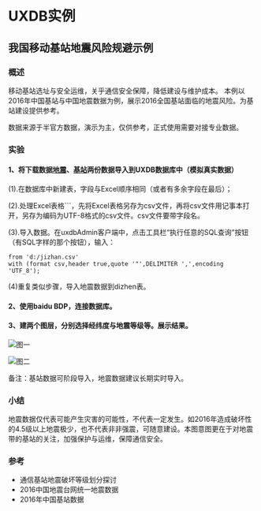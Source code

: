 # UXDB实例

## 我国移动基站地震风险规避示例

### 概述
移动基站选址与安全运维，关乎通信安全保障，降低建设与维护成本。
本例以2016年中国基站与中国地震数据为例，展示2016全国基站面临的地震风险。为基站建设提供参考。

数据来源于半官方数据，演示为主，仅供参考，正式使用需要对接专业数据。
### 实验
#### 1、将下载数据[地震](data/dizhen.xlsx)、[基站](jizhan.xlsx)两份数据导入到UXDB数据库中（模拟真实数据）

(1).在数据库中新建表，字段与Excel顺序相同（或者有多余字段在最后）；

(2).处理Excel表格```，先将Excel表格另存为csv文件，再将csv文件用记事本打开，另存为编码为UTF-8格式的csv文件。csv文件要带字段名。

(3).导入数据。在uxdbAdmin客户端中，点击工具栏“执行任意的SQL查询”按钮（有SQL字样的那个按钮），输入：
```copy jizhan(dian,ln,la)
from 'd:/jizhan.csv'
with (format csv,header true,quote '"',DELIMITER ',',encoding 'UTF_8');
```
(4)重复类似步骤，导入地震数据到dizhen表。

#### 2、使用baidu BDP，连接数据库。
#### 3、建两个图层，分别选择经纬度与地震等级等。展示结果。

![图一](D:\github\sak1\uxsinodb\img\2016.png)

![图二](D:\github\sak1\uxsinodb\img\2016p.png)

备注：基站数据可阶段导入，地震数据建议长期实时导入。
### 小结
地震数据仅代表可能产生灾害的可能性，不代表一定发生。如2016年造成破坏性的4.5级以上地震极少，也不代表非非强震，可随意建设。本图意图更在于对地震带的基站的关注，加强保护与运维，保障通信安全。
### 参考
+ 通信基站地震破坏等级划分探讨 
+ 2016中国地震台网统一地震数据
+ 2016年中国基站数据

